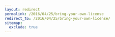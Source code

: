 ```yaml
---
layout: redirect
permalink: /2016/04/25/bring-your-own-license
redirect_to: /2016/04/25/bring-your-own-license/
sitemap:
  exclude: true
---
```

